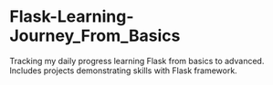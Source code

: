 # Flask-Learning-Journey_From_Basics
Tracking my daily progress learning Flask from basics to advanced. Includes projects demonstrating skills with Flask framework.
